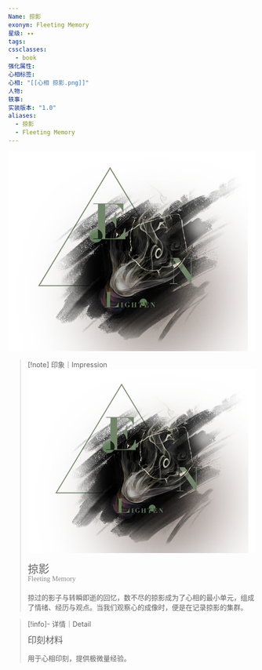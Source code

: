 ```yaml
---
Name: 掠影
exonym: Fleeting Memory
星级: ✦✦
tags: 
cssclasses:
  - book
强化属性: 
心相标签: 
心相: "[[心相 掠影.png]]"
人物: 
轶事: 
实装版本: "1.0"
aliases:
  - 掠影
  - Fleeting Memory
---
```

![cover](assets/掠影｜Fleeting%20Memory.assets/心相%20掠影.png)

> [!note] 印象｜Impression
> ![心相 掠影|inlL|300](assets/掠影｜Fleeting%20Memory.assets/心相%20掠影.png)
> <p style="font-family: '家族宋', sans-serif; font-size: 22px; line-height: 0.75; text-indent: 0;">掠影<br><span style="font-family: serif; font-size: 14px; color: #888888;">Fleeting Memory</span></p>
> 
> 掠过的影子与转瞬即逝的回忆，数不尽的掠影成为了心相的最小单元，组成了情绪、经历与观点。当我们观察心的成像时，便是在记录掠影的集群。

> [!info]- 详情｜Detail
> <p style="font-family: '家族宋', sans-serif; font-size: 18px; line-height: 0.75; text-indent: 0;">印刻材料</p>
> 
> 用于心相印刻，提供极微量经验。

